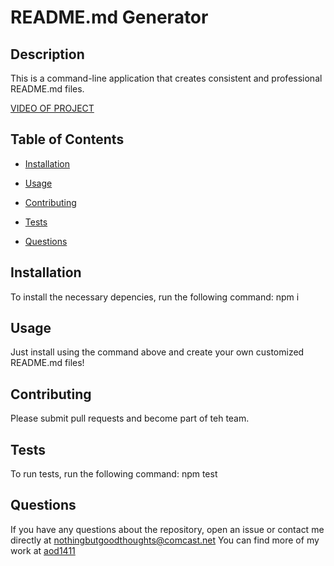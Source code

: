 # README.md Generator

  ## Description

  This is a command-line application that creates consistent and professional README.md files.
  
  [VIDEO OF PROJECT](https://watch.screencastify.com/v/nuJSq1hP6mLTiPROn83Y)

  ## Table of Contents

  * [Installation](#installation)

  * [Usage](#usage)

  * [Contributing](#contributing)

  * [Tests](#tests)

  * [Questions](#questions)

  ## Installation

  To install the necessary depencies, run the following command:
  npm i

  ## Usage
Just install using the command above and create your own customized README.md files!

  ## Contributing
  Please submit pull requests and become part of teh team.

  ## Tests

  To run tests, run the following command:
  npm test

  ## Questions

  If you have any questions about the repository, open an issue or contact me directly at nothingbutgoodthoughts@comcast.net
  You can find more of my work at [aod1411](https://github.com/aod1411)

